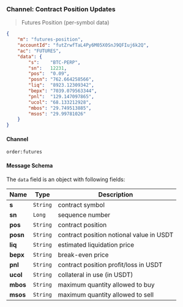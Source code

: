 ### Channel: Contract Position Updates

> Futures Position (per-symbol data)

```json
{
    "m": "futures-position",
    "accountId": "futZrwfTaL4Py6M05X0SnJ9QFIuj6k2Q",
    "ac": "FUTURES",
    "data": {
        "s":    "BTC-PERP",
        "sn":   12231,
        "pos":  "0.09",
        "posn": "762.664258566",
        "liq":  "8923.12309342",
        "bepx": "7039.079563344",
        "pnl":  "129.147097865",
        "ucol": "68.133212928",
        "mbos": "29.749513885",
        "msos": "29.99781026"
    }
}
```

#### Channel

`order:futures` 


#### Message Schema

The `data` field is an object with following fields: 

 Name    | Type      | Description
-------- | --------- | ----------------------------------------
**s**    | `String`  |  contract symbol 
**sn**   | `Long`    |  sequence number 
**pos**  | `String`  |  contract position
**posn** | `String`  |  contract position notional value in USDT
**liq**  | `String`  |  estimated liquidation price
**bepx** | `String`  |  break-even price
**pnl**  | `String`  |  contract position profit/loss in USDT
**ucol** | `String`  |  collateral in use (in USDT)
**mbos** | `String`  |  maximum quantity allowed to buy
**msos** | `String`  |  maximum quantity allowed to sell
